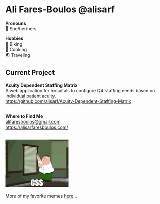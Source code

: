 # Ali Fares-Boulos @alisarf
__Pronouns__<br>
:woman: She/her/hers <br>

__Hobbies__<br>
🚴 Biking<br>
🍝 Cooking<br>
🌏 Traveling<br>

## Current Project
__Acuity Dependent Staffing Matrix__<br>
A web application for hospitals to configure Q4 staffing needs based on individual patient acuity.<br>
https://github.com/alisarf/Acuity-Dependent-Staffing-Matrix

<br>__Where to Find Me__<br>
alifaresboulos@gmail.com <br>
https://alisarfaresboulos.com/<br>

<br>![cssmeme](cssmemesml.gif)<br>
<br>More of my favorite memes [here](https://www.pinterest.com/alifares8/dev-memes/)...  <br>


<!--
**alisarf/alisarf** is a ✨ _special_ ✨ repository because its `README.md` (this file) appears on your GitHub profile.

Here are some ideas to get you started:

- 🔭 I’m currently working on ...
- 🌱 I’m currently learning ...
- 👯 I’m looking to collaborate on ...
- 🤔 I’m looking for help with ...
- 💬 Ask me about ...
- 📫 How to reach me: ...
- 😄 Pronouns: ...
- ⚡ Fun fact: ...
-->
